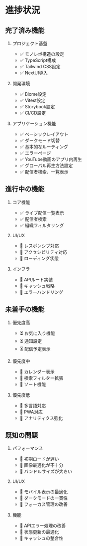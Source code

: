 # 進捗状況

## 完了済み機能

1. プロジェクト基盤
   - ✅ モノレポ構造の設定
   - ✅ TypeScript構成
   - ✅ Tailwind CSS設定
   - ✅ NextUI導入

2. 開発環境
   - ✅ Biome設定
   - ✅ Vitest設定
   - ✅ Storybook設定
   - ✅ CI/CD設定

3. アプリケーション機能
   - ✅ ベーシックレイアウト
   - ✅ ダークモード切替
   - ✅ 基本的なルーティング
   - ✅ エラーページ
   - ✅ YouTube動画のアプリ内再生
   - ✅ グローバル再生方法設定
   - ✅ 配信者検索、一覧表示

## 進行中の機能

1. コア機能
   - ✅ ライブ配信一覧表示
   - ✅ 配信者検索
   - ✅ 組織フィルタリング

2. UI/UX
   - 🚧 レスポンシブ対応
   - 🚧 アクセシビリティ対応
   - 🚧 ローディング状態

3. インフラ
   - 🚧 APIルート実装
   - 🚧 キャッシュ戦略
   - 🚧 エラーハンドリング

## 未着手の機能

1. 優先度高
   - ⏳ お気に入り機能
   - ⏳ 通知設定
   - ⏳ 配信予定表示

2. 優先度中
   - 📅 カレンダー表示
   - 📅 検索フィルター拡張
   - 📅 ソート機能

3. 優先度低
   - 🔄 多言語対応
   - 🔄 PWA対応
   - 🔄 アナリティクス強化

## 既知の問題

1. パフォーマンス
   - 🐛 初期ロードが遅い
   - 🐛 画像最適化が不十分
   - 🐛 バンドルサイズが大きい

2. UI/UX
   - 🐛 モバイル表示の最適化
   - 🐛 ダークモードの一貫性
   - 🐛 フォーカス管理の改善

3. 機能
   - 🐛 APIエラー処理の改善
   - 🐛 状態更新の最適化
   - 🐛 キャッシュの整合性
